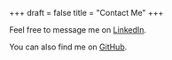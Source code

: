 +++
draft = false
title = "Contact Me"
+++

Feel free to message me on [LinkedIn](https://www.linkedin.com/in/chriseborowski/).

You can also find me on [GitHub](https://github.com/chriseborowski).

